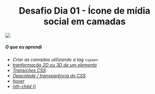 <h1 align= "center">
  Desafio Dia 01 - Ícone de mídia social em camadas <a name="id01"></a>
</h1>

![](https://lh3.googleusercontent.com/pw/ACtC-3da6NT8s5xiPXkrinX2knr6Cx8SnwCar_6ztxSejJCYZTuO96m9M_O_EVfiGEe8e6z5_PG3lWPxOQD_KuWo17mwbF3UG1jUHOVCfo64kNbPYTLRYSfFlArrL1oGmdmfvmt1hjxlidl1LXGig2GsU8DK=w1605-h903-no?authuser=0)

##### O que eu aprendi

* *Criar as camadas utilizando a tag `<span>`*
* *[tranformação 2D ou 3D de um elemento](https://www.w3schools.com/cssref/css3_pr_transform.asp)*
* *[Transições CSS](https://www.w3schools.com/css/css3_transitions.asp)*
* *[Opacidade / transparência do CSS](https://www.w3schools.com/css/css_image_transparency.asp)*
* *[hover](https://www.w3schools.com/cssref/sel_hover.asp)*
* *[nth-child ()](https://www.w3schools.com/cssref/sel_nth-child.asp)*

